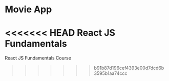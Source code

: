 # Movie App

<<<<<<< HEAD
React JS Fundamentals
=======
React JS Fundamentals Course 
>>>>>>> b91b87d196cef4393e00d7dcd6b3595b1aa74ccc
